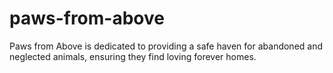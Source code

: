 # paws-from-above
Paws from Above is dedicated to providing a safe haven for abandoned and neglected animals, ensuring they find loving forever homes.
